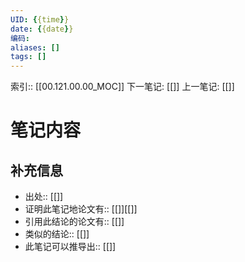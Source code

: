 ```yaml
---
UID: {{time}}
date: {{date}}
编码: 
aliases: []
tags: []
---
```

索引:: [[00.121.00.00_MOC]]
下一笔记: [[]]
上一笔记: [[]]
# 笔记内容


## 补充信息
- 出处:: [[]]
- 证明此笔记地论文有:: [[]][[]]
- 引用此结论的论文有:: [[]]
- 类似的结论:: [[]]
- 此笔记可以推导出:: [[]]

